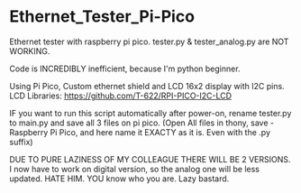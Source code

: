# Ethernet_Tester_Pi-Pico
Ethernet tester with raspberry pi pico.
tester.py & tester_analog.py are NOT WORKING.

 
Code is INCREDIBLY inefficient, because I'm python beginner.

Using Pi Pico, Custom ethernet shield and LCD 16x2 display with I2C pins.
LCD Libraries:  https://github.com/T-622/RPI-PICO-I2C-LCD

IF you want to run this script automatically after power-on, rename tester.py to main.py and save all 3 files on pi pico. (Open All files in thony, save - Raspberry Pi Pico, and here name it EXACTY as it is. Even with the .py suffix)





DUE TO PURE LAZINESS OF MY COLLEAGUE THERE WILL BE 2 VERSIONS. I now have to work on digital version, so the analog one will be less updated. HATE HIM. YOU know who you are. Lazy bastard.
